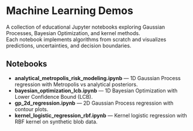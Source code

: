 # Machine Learning Demos

A collection of educational Jupyter notebooks exploring Gaussian Processes, Bayesian Optimization, and kernel methods.  
Each notebook implements algorithms from scratch and visualizes predictions, uncertainties, and decision boundaries.

## Notebooks
- **analytical_metropolis_risk_modeling.ipynb** — 1D Gaussian Process regression with Metropolis vs analytical posteriors.  
- **bayesian_optimization_lcb.ipynb** — 1D Bayesian Optimization with Lower Confidence Bound (LCB).  
- **gp_2d_regression.ipynb** — 2D Gaussian Process regression with contour plots.  
- **kernel_logistic_regression_rbf.ipynb** — Kernel logistic regression with RBF kernel on synthetic blob data.
